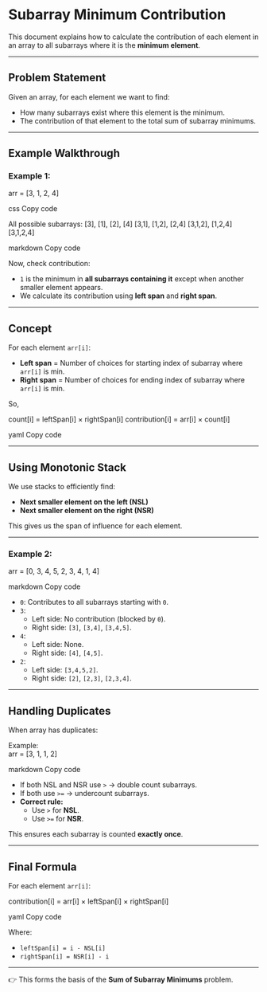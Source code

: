 # Subarray Minimum Contribution

This document explains how to calculate the contribution of each element in an array to all subarrays where it is the **minimum element**.  

---

## Problem Statement

Given an array, for each element we want to find:

- How many subarrays exist where this element is the minimum.  
- The contribution of that element to the total sum of subarray minimums.

---

## Example Walkthrough

### Example 1:  
arr = [3, 1, 2, 4]

css
Copy code

All possible subarrays:
[3], [1], [2], [4]
[3,1], [1,2], [2,4]
[3,1,2], [1,2,4]
[3,1,2,4]

markdown
Copy code

Now, check contribution:

- `1` is the minimum in **all subarrays containing it** except when another smaller element appears.  
- We calculate its contribution using **left span** and **right span**.

---

## Concept

For each element `arr[i]`:

- **Left span** = Number of choices for starting index of subarray where `arr[i]` is min.  
- **Right span** = Number of choices for ending index of subarray where `arr[i]` is min.  

So,  

count[i] = leftSpan[i] × rightSpan[i]
contribution[i] = arr[i] × count[i]

yaml
Copy code

---

## Using Monotonic Stack

We use stacks to efficiently find:

- **Next smaller element on the left (NSL)**
- **Next smaller element on the right (NSR)**

This gives us the span of influence for each element.

---

### Example 2:  
arr = [0, 3, 4, 5, 2, 3, 4, 1, 4]

markdown
Copy code

- `0`: Contributes to all subarrays starting with `0`.  
- `3`:  
  - Left side: No contribution (blocked by `0`).  
  - Right side: `[3]`, `[3,4]`, `[3,4,5]`.  
- `4`:  
  - Left side: None.  
  - Right side: `[4]`, `[4,5]`.  
- `2`:  
  - Left side: `[3,4,5,2]`.  
  - Right side: `[2]`, `[2,3]`, `[2,3,4]`.  

---

## Handling Duplicates

When array has duplicates:  

Example:  
arr = [3, 1, 1, 2]

markdown
Copy code

- If both NSL and NSR use `>` → double count subarrays.  
- If both use `>=` → undercount subarrays.  
- **Correct rule:**  
  - Use `>` for **NSL**.  
  - Use `>=` for **NSR**.  

This ensures each subarray is counted **exactly once**.

---

## Final Formula

For each element `arr[i]`:

contribution[i] = arr[i] × leftSpan[i] × rightSpan[i]

yaml
Copy code

Where:

- `leftSpan[i] = i - NSL[i]`
- `rightSpan[i] = NSR[i] - i`

---

👉 This forms the basis of the **Sum of Subarray Minimums** problem. 
